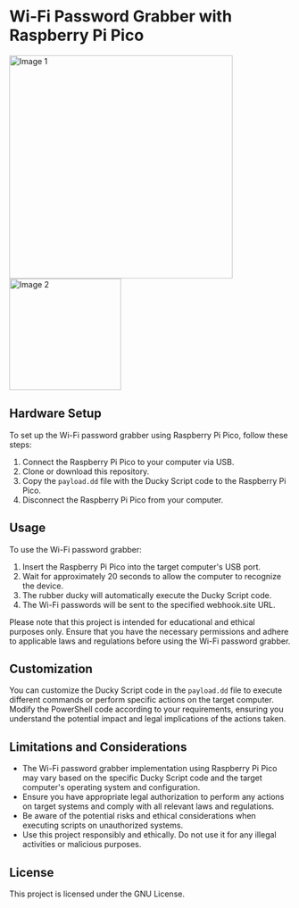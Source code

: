 # Wi-Fi Password Grabber with Raspberry Pi Pico

<p float="left">
  <img src="https://m.media-amazon.com/images/I/41Q3-9-UpOL.jpg" alt="Image 1" width="400" style="margin-right: 20px;">
  <img src="https://i.ytimg.com/an/meNlOrdQJFo/4554850009940132115_mq.jpg?v=62f024f0" alt="Image 2" width="200" height="200">
</p>


## Hardware Setup
To set up the Wi-Fi password grabber using Raspberry Pi Pico, follow these steps:
1. Connect the Raspberry Pi Pico to your computer via USB.
2. Clone or download this repository.
3. Copy the `payload.dd` file with the Ducky Script code to the Raspberry Pi Pico.
4. Disconnect the Raspberry Pi Pico from your computer.

## Usage
To use the Wi-Fi password grabber:
1. Insert the Raspberry Pi Pico into the target computer's USB port.
2. Wait for approximately 20 seconds to allow the computer to recognize the device.
3. The rubber ducky will automatically execute the Ducky Script code.
4. The Wi-Fi passwords will be sent to the specified webhook.site URL.

Please note that this project is intended for educational and ethical purposes only. Ensure that you have the necessary permissions and adhere to applicable laws and regulations before using the Wi-Fi password grabber.

## Customization
You can customize the Ducky Script code in the `payload.dd` file to execute different commands or perform specific actions on the target computer. Modify the PowerShell code according to your requirements, ensuring you understand the potential impact and legal implications of the actions taken.

## Limitations and Considerations
- The Wi-Fi password grabber implementation using Raspberry Pi Pico may vary based on the specific Ducky Script code and the target computer's operating system and configuration.
- Ensure you have appropriate legal authorization to perform any actions on target systems and comply with all relevant laws and regulations.
- Be aware of the potential risks and ethical considerations when executing scripts on unauthorized systems.
- Use this project responsibly and ethically. Do not use it for any illegal activities or malicious purposes.

## License
This project is licensed under the GNU License.
